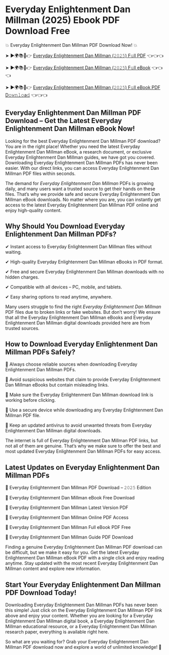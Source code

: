 # Everyday Enlightenment Dan Millman (2025) Ebook PDF Download Free

💥 Everyday Enlightenment Dan Millman PDF Download Now! 💥

➤ ►🌍📚📱👉 [Everyday Enlightenment Dan Millman (𝟸𝟶𝟸𝟻) F𝚞ll PDF](https://getpdf.xyz/everyday-enlightenment-dan-millman) 👈👈👈


➤ ►🌍📚📱👉 [Everyday Enlightenment Dan Millman (𝟸𝟶𝟸𝟻) F𝚞ll eBook](https://getpdf.xyz/everyday-enlightenment-dan-millman) 👈👈👈


➤ ►🌍📚📱👉 [Everyday Enlightenment Dan Millman (𝟸𝟶𝟸𝟻) F𝚞ll eBook PDF D𝚘𝚠𝚗𝚕𝚘a𝚍](https://getpdf.xyz/everyday-enlightenment-dan-millman) 👈👈👈


## Everyday Enlightenment Dan Millman PDF Download – Get the Latest Everyday Enlightenment Dan Millman eBook Now!

Looking for the best Everyday Enlightenment Dan Millman PDF download? You are in the right place! Whether you need the latest Everyday Enlightenment Dan Millman eBook, a research document, or exclusive Everyday Enlightenment Dan Millman guides, we have got you covered. Downloading Everyday Enlightenment Dan Millman PDFs has never been easier. With our direct links, you can access Everyday Enlightenment Dan Millman PDF files within seconds.

The demand for *Everyday Enlightenment Dan Millman* PDFs is growing daily, and many users want a trusted source to get their hands on these files. That’s why we provide safe and secure Everyday Enlightenment Dan Millman eBook downloads. No matter where you are, you can instantly get access to the latest Everyday Enlightenment Dan Millman PDF online and enjoy high-quality content.

## Why Should You Download Everyday Enlightenment Dan Millman PDFs?

✔ Instant access to Everyday Enlightenment Dan Millman files without waiting.

✔ High-quality Everyday Enlightenment Dan Millman eBooks in PDF format.

✔ Free and secure Everyday Enlightenment Dan Millman downloads with no hidden charges.

✔ Compatible with all devices – PC, mobile, and tablets.

✔ Easy sharing options to read anytime, anywhere.

Many users struggle to find the right *Everyday Enlightenment Dan Millman* PDF files due to broken links or fake websites. But don’t worry! We ensure that all the Everyday Enlightenment Dan Millman eBooks and Everyday Enlightenment Dan Millman digital downloads provided here are from trusted sources.

## How to Download Everyday Enlightenment Dan Millman PDFs Safely?

📌 Always choose reliable sources when downloading Everyday Enlightenment Dan Millman PDFs.

📌 Avoid suspicious websites that claim to provide Everyday Enlightenment Dan Millman eBooks but contain misleading links.

📌 Make sure the Everyday Enlightenment Dan Millman download link is working before clicking.

📌 Use a secure device while downloading any Everyday Enlightenment Dan Millman PDF file.

📌 Keep an updated antivirus to avoid unwanted threats from Everyday Enlightenment Dan Millman digital downloads.

The internet is full of Everyday Enlightenment Dan Millman PDF links, but not all of them are genuine. That’s why we make sure to offer the best and most updated Everyday Enlightenment Dan Millman PDFs for easy access.

## Latest Updates on Everyday Enlightenment Dan Millman PDFs

🔹 Everyday Enlightenment Dan Millman PDF Download – 𝟸𝟶𝟸𝟻 Edition

🔹 Everyday Enlightenment Dan Millman eBook Free Download

🔹 Everyday Enlightenment Dan Millman Latest Version PDF

🔹 Everyday Enlightenment Dan Millman Online PDF Access

🔹 Everyday Enlightenment Dan Millman Full eBook PDF Free

🔹 Everyday Enlightenment Dan Millman Guide PDF Download

Finding a genuine Everyday Enlightenment Dan Millman PDF download can be difficult, but we make it easy for you. Get the latest Everyday Enlightenment Dan Millman eBook PDF with a single click and enjoy reading anytime. Stay updated with the most recent Everyday Enlightenment Dan Millman content and explore new information.

## Start Your Everyday Enlightenment Dan Millman PDF Download Today!

Downloading Everyday Enlightenment Dan Millman PDFs has never been this simple! Just click on the Everyday Enlightenment Dan Millman PDF link above and enjoy your content. Whether you are looking for a Everyday Enlightenment Dan Millman digital book, a Everyday Enlightenment Dan Millman educational resource, or a Everyday Enlightenment Dan Millman research paper, everything is available right here.

So what are you waiting for? Grab your Everyday Enlightenment Dan Millman PDF download now and explore a world of unlimited knowledge! 🚀
